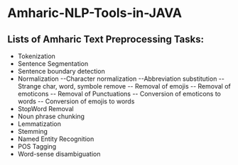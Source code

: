 # Amharic-NLP-Tools-in-JAVA
## Lists of Amharic Text Preprocessing Tasks:
- Tokenization 
- Sentence Segmentation
- Sentence boundary detection
- Normalization
   --Character normalization 
   --Abbreviation substitution 
   --Strange char, word, symbole remove
  -- Removal of emojis
  -- Removal of emoticons
  -- Removal of Punctuations
  -- Conversion of emoticons to words
  -- Conversion of emojis to words
- StopWord Removal
- Noun phrase chunking
- Lemmatization
- Stemming 
- Named Entity Recognition 
- POS Tagging
- Word-sense disambiguation